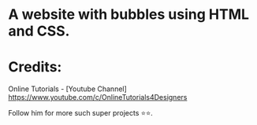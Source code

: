 # A website with bubbles using HTML and CSS.

# Credits:

Online Tutorials - [Youtube Channel] https://www.youtube.com/c/OnlineTutorials4Designers

Follow him for more such super projects ⭐⭐.

